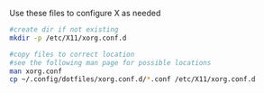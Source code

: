 Use these files to configure X as needed

```bash
#create dir if not existing
mkdir -p /etc/X11/xorg.conf.d

#copy files to correct location
#see the following man page for possible locations
man xorg.conf
cp ~/.config/dotfiles/xorg.conf.d/*.conf /etc/X11/xorg.conf.d
```

